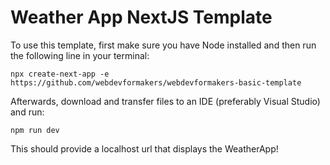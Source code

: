# Weather App NextJS Template

To use this template, first make sure you have Node installed and then run the following line in your terminal:

```
npx create-next-app -e https://github.com/webdevformakers/webdevformakers-basic-template
```

Afterwards, download and transfer files to an IDE (preferably Visual Studio) and run:

``` 
npm run dev
```

This should provide a localhost url that displays the WeatherApp!
